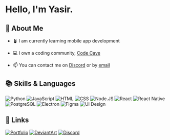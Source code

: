 # Hello, I'm Yasir.

## 📂 About Me

- 🪴 I am currently learning mobile app development

- 💻 I own a coding community, [Code Cave](https://discord.gg/533jXy4h4v)

- 📫 You can contact me on [Discord](https://discord.com/users/813725007078752266) or by [email](mailto:hello@mdxyasir.com)

## 📚 Skills & Languages

![Python](https://shields.io/badge/python-3470A2?style=for-the-badge&logoColor=white&logo=python)
![JavaScript](https://shields.io/badge/javascript-edd718?style=for-the-badge&logoColor=black&logo=javascript)
![HTML](https://shields.io/badge/html-e44d26?style=for-the-badge&logoColor=white&logo=html5)
![CSS](https://shields.io/badge/css-1a6db1?style=for-the-badge&logoColor=white&logo=css3)
![Node.JS](https://shields.io/badge/node.js-339933?style=for-the-badge&logoColor=white&logo=node.js)
![React](https://shields.io/badge/react-5ed3f3?style=for-the-badge&logoColor=black&logo=react)
![React Native](https://shields.io/badge/native-5ed3f3?style=for-the-badge&logoColor=black&logo=react)
![PostgreSQL](https://shields.io/badge/PostgreSQL-31648c?style=for-the-badge&logoColor=white&logo=postgresql)
![Electron](https://shields.io/badge/electron-9ae3f1?style=for-the-badge&logoColor=black&logo=electron)
![Figma](https://shields.io/badge/figma-F24E1E?style=for-the-badge&logoColor=white&logo=figma)
![UI Design](https://shields.io/badge/UI%20Design-black?style=for-the-badge&logoColor=white&logo=materialdesignicons)


## 🔗 Links

[![Portfolio](https://shields.io/badge/Portfolio-b10b30?style=for-the-badge&logoColor=white&logo=react)](https://mdxyasir.com)
[![DeviantArt](https://shields.io/badge/DeviantArt-05CC47?style=for-the-badge&logoColor=white&logo=deviantart)](https://deviantart.com/mdxyasir)
[![Discord](https://shields.io/badge/discord-5865F2?style=for-the-badge&logoColor=white&logo=discord)](https://discord.com/users/813725007078752266)
